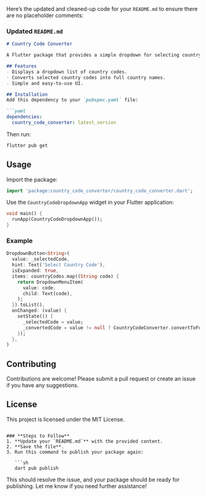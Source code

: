 Here’s the updated and cleaned-up code for your `README.md` to ensure there are no placeholder comments:

### **Updated `README.md`**

```md
# Country Code Converter

A Flutter package that provides a simple dropdown for selecting country codes and converting them into their full country names.

## Features
- Displays a dropdown list of country codes.
- Converts selected country codes into full country names.
- Simple and easy-to-use UI.

## Installation
Add this dependency to your `pubspec.yaml` file:

```yaml
dependencies:
  country_code_converter: latest_version
```

Then run:

```sh
flutter pub get
```

## Usage

Import the package:

```dart
import 'package:country_code_converter/country_code_converter.dart';
```

Use the `CountryCodeDropdownApp` widget in your Flutter application:

```dart
void main() {
  runApp(CountryCodeDropdownApp());
}
```

### Example

```dart
DropdownButton<String>(
  value: _selectedCode,
  hint: Text('Select Country Code'),
  isExpanded: true,
  items: countryCodes.map((String code) {
    return DropdownMenuItem(
      value: code,
      child: Text(code),
    );
  }).toList(),
  onChanged: (value) {
    setState(() {
      _selectedCode = value;
      _convertedCode = value != null ? CountryCodeConverter.convertToFull(value) : null;
    });
  },
)
```

## Contributing
Contributions are welcome! Please submit a pull request or create an issue if you have any suggestions.

## License
This project is licensed under the MIT License.
```

### **Steps to Follow**
1. **Update your `README.md`** with the provided content.
2. **Save the file**.
3. Run this command to publish your package again:

   ```sh
   dart pub publish
   ```

This should resolve the issue, and your package should be ready for publishing. Let me know if you need further assistance!